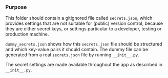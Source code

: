 ### Purpose ###

This folder should contain a gitignored file called `secrets.json`, 
which provides settings that are not suitable for (public) version 
control, because they are either secret keys, or settings particular 
to a developer, testing or production machine.

`dummy_secrets.json` shows how this `secrets.json` file should be 
structured and which key-value pairs it should contain. The dummy 
file can be generated from a real `secrets.json` file by running 
`__init__.py`.

The secret settings are made available throughout the app as described
in `__init__.py`.
